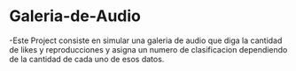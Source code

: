 # Galeria-de-Audio

-Este Project consiste en simular una galeria de audio que diga la cantidad de likes y reproducciones y asigna un numero de clasificacion dependiendo de la cantidad de cada uno de esos datos.
